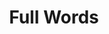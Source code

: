---
title: "Full Words"

categories: ['']

tags: ['Full', 'Words']

arwords: 'الكلمات التامة'

arexps: []

enwords: ['Full Words']

enexps: []

arlexicons: 'ك'

enlexicons: 'F'

authors: ['Ruqayya Roshdy']

translators: ['']

citations: 'العربية والذكاء الاصطناعي'

sources: 'مركز الملك عبدالله بن عبدالعزيز الدولي لخدمة اللغة العربية'

word: "true"

slug: ""
---